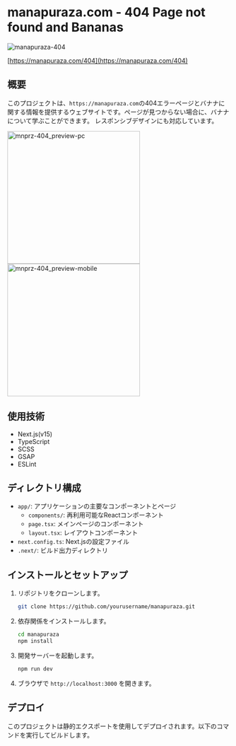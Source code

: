 # manapuraza.com - 404 Page not found and Bananas

![manapuraza-404](https://github.com/user-attachments/assets/6250b42e-c2dd-4087-9e7d-4245b6282d06)

[https://manapuraza.com/404](https://manapuraza.com/404)

## 概要

このプロジェクトは、`https://manapuraza.com`の404エラーページとバナナに関する情報を提供するウェブサイトです。ページが見つからない場合に、バナナについて学ぶことができます。
レスポンシブデザインにも対応しています。

<img src="https://github.com/user-attachments/assets/65340e52-5543-42a3-a88d-37a895a9205b" alt="mnprz-404_preview-pc" height="300" /> <img src="https://github.com/user-attachments/assets/f040323b-d9a0-4c57-8525-1a831d04e598" alt="mnprz-404_preview-mobile" height="300" />

## 使用技術

- Next.js(v15)
- TypeScript
- SCSS
- GSAP
- ESLint

## ディレクトリ構成

- `app/`: アプリケーションの主要なコンポーネントとページ
  - `components/`: 再利用可能なReactコンポーネント
  - `page.tsx`: メインページのコンポーネント
  - `layout.tsx`: レイアウトコンポーネント
- `next.config.ts`: Next.jsの設定ファイル
- `.next/`: ビルド出力ディレクトリ

## インストールとセットアップ

1. リポジトリをクローンします。

   ```bash
   git clone https://github.com/yourusername/manapuraza.git
   ```

2. 依存関係をインストールします。

   ```bash
   cd manapuraza
   npm install
   ```

3. 開発サーバーを起動します。

   ```bash
   npm run dev
   ```

4. ブラウザで `http://localhost:3000` を開きます。

## デプロイ

このプロジェクトは静的エクスポートを使用してデプロイされます。以下のコマンドを実行してビルドします。
